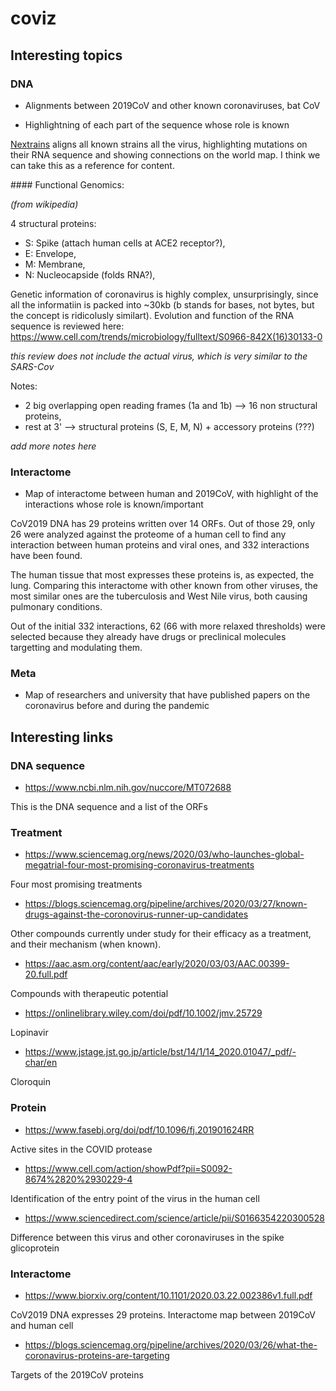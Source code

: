 # coviz

## Interesting topics

### DNA

- Alignments between 2019CoV and other known coronaviruses, bat CoV

- Highlightning of each part of the sequence whose role is known

[Nextrains](https://nextstrain.org/ncov) aligns all known strains all the virus, highlighting mutations on their RNA sequence and showing connections on the world map. I think we can take this as a reference for content.

#### Functional Genomics: 

*(from wikipedia)*

4 structural proteins:

- S: Spike (attach human cells at ACE2 receptor?),
- E: Envelope,
- M: Membrane,
- N: Nucleocapside (folds RNA?),

Genetic information of coronavirus is highly complex, unsurprisingly, since all the informatiin is packed into ~30kb (b stands for bases, not bytes, but the concept is ridicolusly similart). Evolution and  function of the RNA sequence is reviewed here: https://www.cell.com/trends/microbiology/fulltext/S0966-842X(16)30133-0

*this review does not include the actual virus, which is very similar to the SARS-Cov*

Notes:

- 2 big overlapping open reading frames (1a and 1b) --> 16 non structural proteins,
- rest at 3' --> structural proteins (S, E, M, N) + accessory proteins (???)

*add more notes here*


### Interactome

- Map of interactome between human and 2019CoV, with highlight of the interactions whose role is known/important

CoV2019 DNA has 29 proteins written over 14 ORFs. Out of those 29, only 26 were analyzed against the proteome of a human cell to find any interaction between human proteins and viral ones, and 332 interactions have been found.

The human tissue that most expresses these proteins is, as expected, the lung. Comparing this interactome with other known from other viruses, the most similar ones are the tuberculosis and West Nile virus, both causing pulmonary conditions.

Out of the initial 332 interactions, 62 (66 with more relaxed thresholds) were selected because they already have drugs or preclinical molecules targetting and modulating them.

### Meta

- Map of researchers and university that have published papers on the coronavirus before and during the pandemic

## Interesting links

### DNA sequence

- https://www.ncbi.nlm.nih.gov/nuccore/MT072688

This is the DNA sequence and a list of the ORFs

### Treatment

- https://www.sciencemag.org/news/2020/03/who-launches-global-megatrial-four-most-promising-coronavirus-treatments

Four most promising treatments

- https://blogs.sciencemag.org/pipeline/archives/2020/03/27/known-drugs-against-the-coronovirus-runner-up-candidates

Other compounds currently under study for their efficacy as a treatment, and their mechanism (when known).

- https://aac.asm.org/content/aac/early/2020/03/03/AAC.00399-20.full.pdf

Compounds with therapeutic potential

- https://onlinelibrary.wiley.com/doi/pdf/10.1002/jmv.25729

Lopinavir

- https://www.jstage.jst.go.jp/article/bst/14/1/14_2020.01047/_pdf/-char/en

Cloroquin

### Protein

- https://www.fasebj.org/doi/pdf/10.1096/fj.201901624RR

Active sites in the COVID protease

- https://www.cell.com/action/showPdf?pii=S0092-8674%2820%2930229-4

Identification of the entry point of the virus in the human cell

- https://www.sciencedirect.com/science/article/pii/S0166354220300528

Difference between this virus and other coronaviruses in the spike glicoprotein

### Interactome 

- https://www.biorxiv.org/content/10.1101/2020.03.22.002386v1.full.pdf


CoV2019 DNA expresses 29 proteins. 
Interactome map between 2019CoV and human cell

- https://blogs.sciencemag.org/pipeline/archives/2020/03/26/what-the-coronavirus-proteins-are-targeting

Targets of the 2019CoV proteins
